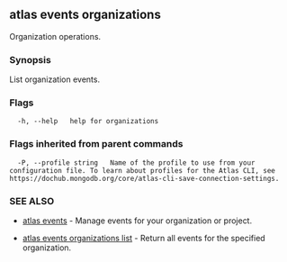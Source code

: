 ## atlas events organizations

Organization operations.


### Synopsis

List organization events.






### Flags

```
  -h, --help   help for organizations

```


### Flags inherited from parent commands

```
  -P, --profile string   Name of the profile to use from your configuration file. To learn about profiles for the Atlas CLI, see https://dochub.mongodb.org/core/atlas-cli-save-connection-settings.

```

### SEE ALSO


* [atlas events](atlas_events.md)	- Manage events for your organization or project.

* [atlas events organizations list](atlas_events_organizations_list.md)	- Return all events for the specified organization.



